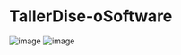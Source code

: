 # TallerDise-oSoftware
![image](https://user-images.githubusercontent.com/107808778/196840133-f99b8696-b0d2-4bce-9ea9-f249c81c4e53.png)
![image](https://user-images.githubusercontent.com/107808778/196840166-537f77c2-fdaa-4fdc-84f8-70685fdbe786.png)
